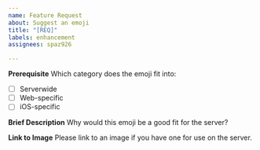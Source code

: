```yaml
---
name: Feature Request
about: Suggest an emoji
title: "[REQ]"
labels: enhancement
assignees: spaz926

---
```


**Prerequisite**
Which category does the emoji fit into:
- [ ] Serverwide
- [ ] Web-specific
- [ ] iOS-specific

**Brief Description**
Why would this emoji be a good fit for the server? 

**Link to Image**
Please link to an image if you have one for use on the server.
